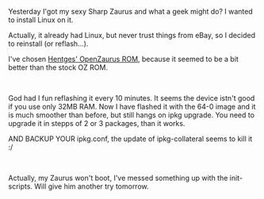 <html><body><p>Yesterday I'got my sexy Sharp Zaurus and what a geek might do? I wanted to install Linux on it.<br>

Actually, it already had Linux, but never trust things from eBay, so I decided to reinstall (or reflash...).<br>

I've chosen <a href="http://hentges.net/misc/openzaurus/index.shtml" target="_blank">Hentges' OpenZaurus ROM</a>, because it seemed to be a bit better than the stock OZ ROM.<br>

<br>

God had I fun reflashing it every 10 minutes. It seems the device istn't good if you use only 32MB RAM. Now I have flashed it with the 64-0 image and it is much smoother than before, but still hangs on ipkg upgrade. You need to upgrade it in stepps of 2 or 3 packages, than it works.<br>

AND BACKUP YOUR ipkg.conf, the update of ipkg-collateral seems to kill it :/<br>

<br>

Actually, my Zaurus won't boot, I've messed something up with the init-scripts. Will give him another try tomorrow.</p></body></html>